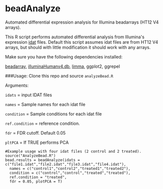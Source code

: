 # beadAnalyze
Automated differential expression analysis for Illumina beadarrays (HT12 V4 arrays).

This R script performs automated differential analysis from Illumina's expression  [idat](https://www.bioconductor.org/packages/devel/bioc/vignettes/illuminaio/inst/doc/EncryptedFormat.pdf) files. Default this script assumes idat files are from HT12 V4 arrays, but should with little modification it should work with any arrays.

Make sure you have the following dependencies installed:

[beadarray](https://www.bioconductor.org/packages/release/bioc/html/beadarray.html), [illuminaHumanv4.db](http://bioconductor.org/packages/release/data/annotation/html/illuminaHumanv4.db.html), [limma](https://bioconductor.org/packages/release/bioc/html/limma.html), ggplot2, ggrepel

###Usage:
Clone this repo and source `analyzeBead.R`

Arguments:

`idats` = input IDAT files

`names` = Sample names for each idat file

`condition` = Sample conditions for each idat file

`ref.condition` = reference condition. 

`fdr` = FDR cutoff. Default 0.05

`pltPCA` = If TRUE performs PCA


```{r}
#Example usage with four idat files (2 control and 2 treated).
source("AnalyzeBead.R")
bead.results = beadAnalyze(idats = c("file1.idat","file2.idat","file3.idat","file4.idat"), 
  names = c("control1","control2","treated1","treated2"), 
  condition = c("control","control","treated","treated"), 
  ref.condition = "treated",
  fdr = 0.05, plotPCA = T) 
```
